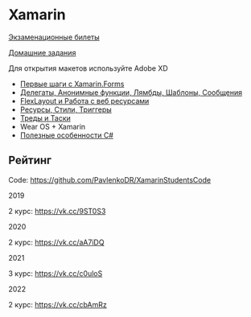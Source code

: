 # Xamarin
[Экзаменационные билеты](https://pavlenkodr.github.io/XamarinStudents/Exam)

[Домашние задания](https://pavlenkodr.github.io/XamarinStudents/Hometasks)

Для открытия макетов используйте Adobe XD

* [Первые шаги с Xamarin.Forms](https://pavlenkodr.github.io/XamarinStudents/Lesson1)
* [Делегаты, Анонимные функции, Лямбды, Шаблоны, Сообщения](https://pavlenkodr.github.io/XamarinStudents/Lesson2)
* [FlexLayout и Работа с веб ресурсами](https://pavlenkodr.github.io/XamarinStudents/Lesson3)
* [Ресурсы, Стили, Триггеры](https://pavlenkodr.github.io/XamarinStudents/Lesson4)
* [Треды и Таски](https://pavlenkodr.github.io/XamarinStudents/Lesson6)
* Wear OS + Xamarin
* [Полезные особенности C#](https://pavlenkodr.github.io/XamarinStudents/Lesson5)

## Рейтинг

Code: https://github.com/PavlenkoDR/XamarinStudentsCode

2019

2 курс: https://vk.cc/9ST0S3

2020

2 курс: https://vk.cc/aA7iDQ

2021

3 курс: https://vk.cc/c0uloS

2022

2 курс: https://vk.cc/cbAmRz
